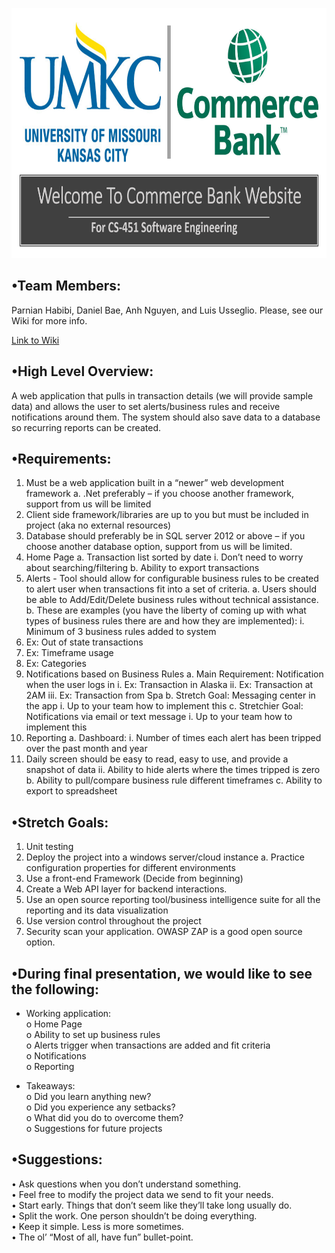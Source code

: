 <p align="center"><img src="https://github.com/umkc-cs-451-2019-fall/semester-group-assignment-group-3/blob/master/Documents/Photos/UMKCcommerceBank.png" width="750" height="400"></p>

## **•Team Members:**<br/>
Parnian Habibi, Daniel Bae, Anh Nguyen, and Luis Usseglio. Please, see our Wiki for more info.

[Link to Wiki](https://github.com/umkc-cs-451-2019-fall/semester-group-assignment-group-3/wiki)

## **•High Level Overview:**<br/>
A web application that pulls in transaction details (we will provide sample data) and allows the user to set alerts/business rules and receive notifications around them.  The system should also save data to a database so recurring reports can be created.

## **•Requirements:**<br/>
1.	Must be a web application built in a “newer” web development framework
a.	.Net preferably – if you choose another framework, support from us will be limited
2.	Client side framework/libraries are up to you but must be included in project (aka no external resources)
3.	Database should preferably be in SQL server 2012 or above – if you choose another database option, support from us will be limited.
4.	Home Page
a.	Transaction list sorted by date
i.	Don’t need to worry about searching/filtering
b.	Ability to export transactions
5.	Alerts - Tool should allow for configurable business rules to be created to alert user when transactions fit into a set of criteria.
a.	Users should be able to Add/Edit/Delete business rules without technical assistance.
b.	These are examples (you have the liberty of coming up with what types of business rules there are and how they are implemented): 
i.	Minimum of 3 business rules added to system
1.	Ex: Out of state transactions
2.	Ex: Timeframe usage
3.	Ex: Categories
6.	Notifications based on Business Rules
a.	Main Requirement: Notification when the user logs in
i.	Ex: Transaction in Alaska
ii.	Ex: Transaction at 2AM
iii.	Ex: Transaction from Spa
b.	Stretch Goal: Messaging center in the app
i.	Up to your team how to implement this
c.	Stretchier Goal: Notifications via email or text message
i.	Up to your team how to implement this
7.	Reporting 
a.	Dashboard:
i.	Number of times each alert has been tripped over the past month and year
1.	Daily screen should be easy to read, easy to use, and provide a snapshot of data
ii.	Ability to hide alerts where the times tripped is zero
b.	Ability to pull/compare business rule different timeframes
c.	Ability to export to spreadsheet

## **•Stretch Goals:**<br/>
1.	Unit testing
2.	Deploy the project into a windows server/cloud instance
a.	Practice configuration properties for different environments
3.	Use a front-end Framework (Decide from beginning)
4.	Create a Web API layer for backend interactions. 
5.	Use an open source reporting tool/business intelligence suite for all the reporting and its data visualization
6.	Use version control throughout the project
7.	Security scan your application. OWASP ZAP is a good open source option.

## **•During final presentation, we would like to see the following:**<br/>
-	 Working application:<br/>
 o	 Home Page<br/>
 o   Ability to set up business rules<br/>
 o	 Alerts trigger when transactions are added and fit criteria<br/>
 o	 Notifications<br/>
 o	 Reporting<br/>
 
-	Takeaways:<br/>
 o	 Did you learn anything new?<br/>
 o	 Did you experience any setbacks?<br/>
 o   What did you do to overcome them?<br/>
 o	 Suggestions for future projects<br/>

## **•Suggestions:**<br/>
 •   Ask questions when you don’t understand something.<br/>
 •   Feel free to modify the project data we send to fit your needs.<br/>
 •   Start early. Things that don’t seem like they’ll take long usually do.<br/>
 •	 Split the work. One person shouldn’t be doing everything.<br/>
 •	 Keep it simple. Less is more sometimes.<br/>
 •	 The ol’ “Most of all, have fun” bullet-point.<br/>
